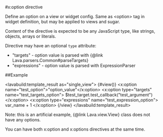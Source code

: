 
#x:option directive

<script type="lavabuild/eval">result = global.LavaBuild.generateDirectiveInfoBox('option');</script>

Define an option on a view or widget config. Same as &lt;option&gt; tag in widget definition, but may be applied
to views and sugar.

Content of the directive is expected to be any JavaScript type, like strings, objects, arrays or literals.

Directive may have an optional `type` attribute:
- <str>"targets"</str> - option value is parsed with {@link Lava.parsers.Common#parseTargets}
- <str>"expressions"</str> - option value is parsed with ExpressionParser

##Example

<lavabuild:template_result as="single_view">
{#view()}
	<x:option name="test_option">"option_value"</x:option>
	<x:option type="targets" name="test_targets_option">
		$test_target.test_callback("test_argument")
	</x:option>
	<x:option type="expressions" name="test_expression_option">
		var_name + 1
	</x:option>
{/view}
</lavabuild:template_result>

Note: this is an artificial example, {@link Lava.view.View} class does not have any options.

You can have both x:option and x:options directives at the same time.